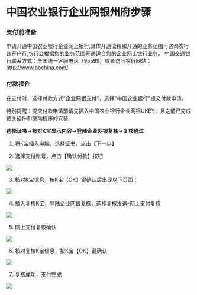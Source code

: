 # 中国农业银行企业网银州府步骤

### 支付前准备
申请开通中国农业银行企业网上银行,具体开通流程和开通的业务范围可咨询农行各开户行,农行会根据您的业务范围开通适合您的企业网上银行业务。
中国交通银行联系方式：全国统一客服电话（95599）或者访问农行网站：http://www.abchina.com/

### 付款操作
在支付时，选择付款方式"企业网银支付"，选择"中国农业银行"提交付款申请。

特别提醒：提交付款申请前请先插入中国农业银行企业网银UKEY，且之前已完成相关插件和驱动程序的安装

**选择证书**→**核对K宝显示内容**→**登陆企业网银复核**→**复核通过**

1. 将K宝插入电脑，选择证书，点击【下一步】

2. 选择支付账号，点击【确认付款】按钮

![](https://img30.360buyimg.com/pophelp/jfs/t6448/305/1179078119/126756/dd5c61be/594b3b09N8b43d453.png)

3. 核对K宝信息，按K宝【OK】键确认后出现以下页面：

![](https://img30.360buyimg.com/pophelp/jfs/t5848/100/4307817952/176567/754366cd/594b3b0eN3893a733.png)

4. 插入复核K宝，登陆企业网银复核，选择复核发送-网上支付复核

![](https://img30.360buyimg.com/pophelp/jfs/t6040/70/3026132080/178560/92144927/594b3f6aN0134cae7.png)

5. 网上支付复核确认

![](https://img30.360buyimg.com/pophelp/jfs/t6535/290/1113163920/136413/8a85344b/594b3b22Nfcb5a8d2.png)

6. 核对复核K宝信息，按K宝【OK】键确认

![](https://img30.360buyimg.com/pophelp/jfs/t5794/80/4313599000/203277/8c6c1146/594b3b2eNfcda2660.png)

7. 复核成功，支付完成

![](https://img30.360buyimg.com/pophelp/jfs/t6442/79/1103451919/133251/60890325/594b3b34Nfe29f7f1.png)
